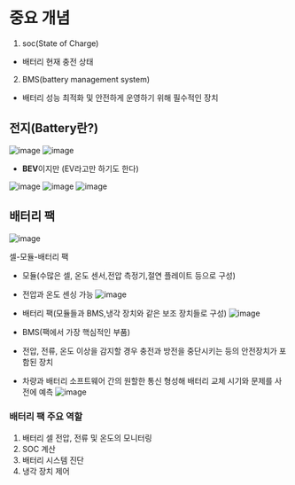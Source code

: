 # 중요 개념
1. soc(State of Charge)
  - 배터리 현재 충전 상태
2. BMS(battery management system)
  - 배터리 성능 최적화 및 안전하게 운영하기 위해 필수적인 장치

## 전지(Battery란?)
![image](https://github.com/user-attachments/assets/828eb60b-cdee-41bd-aad7-91134065ebbf)
![image](https://github.com/user-attachments/assets/052ecce2-128e-42a0-b89b-7f11e40bdd4c)
- **BEV**이지만 (EV라고만 하기도 한다)

![image](https://github.com/user-attachments/assets/4572a08c-3a3a-453d-9f2e-8aa6084c6a73)
![image](https://github.com/user-attachments/assets/c2a30507-8308-4e02-b945-083f98dfd79e)
![image](https://github.com/user-attachments/assets/54c2b6b1-3a62-4760-9715-ab4b6e3763cf)

## 배터리 팩
![image](https://github.com/user-attachments/assets/18c82b1a-3417-4a40-bcd5-1db5a4072547)

셀-모듈-배터리 팩

- 모듈(수많은 셀, 온도 센서,전압 측정기,절연 플레이트 등으로 구성)
- 전압과 온도 센싱 가능
![image](https://github.com/user-attachments/assets/f1d5b2b1-09da-4f56-bc88-44f0d47d76aa)

- 배터리 팩(모듈들과 BMS,냉각 장치와 같은 보조 장치들로 구성)
![image](https://github.com/user-attachments/assets/b4aa31cd-46c9-4f95-ae07-83f1a57efdd8)

- BMS(팩에서 가장 핵심적인 부품)
- 전압, 전류, 온도 이상을 감지할 경우 충전과 방전을 중단시키는 등의 안전장치가 포함된 장치
- 차량과 배터리 소프트웨어 간의 원할한 통신 형성해 배터리 교체 시기와 문제를 사전에 예측
![image](https://github.com/user-attachments/assets/76c81894-01f2-4010-a604-6db532035950)

### 배터리 팩 주요 역할
1. 배터리 셀 전압, 전류 및 온도의 모니터링
2. SOC 계산
3. 배터리 시스템 진단
4. 냉각 장치 제어
